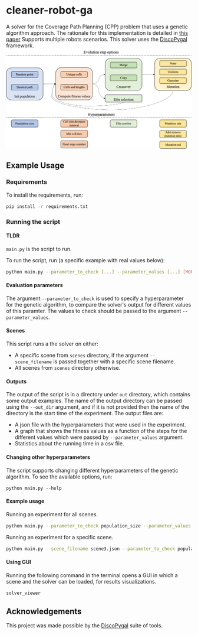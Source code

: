 # cleaner-robot-ga
A solver for the Coverage Path Planning (CPP) problem that uses a genetic algorithm approach.
The rationale for this implementation is detailed in [this paper](paper.pdf)
Supports multiple robots scenarios.
This solver uses the  [DiscoPygal](https://www.cs.tau.ac.il/~cgl/discopygal/docs/index.html)
 framework.
![Alt text](algorithm_scheme.png)

## Example Usage
### Requirements
To install the requirements, run:
```bash
pip install -r requirements.txt
```
### Running the script

#### TLDR
`main.py` is the script to run.


To run the script, run (a specific example with real values below):
```bash
python main.py --parameter_to_check [...] --parameter_values [...] [MORE_OPTIONS]
```

#### Evaluation parameters
The argument `--parameter_to_check` is used to specify a hyperparameter for the genetic
 algorithm, to compare the solver's output for different values of this paramter. The values
 to check should be passed to the argument `--parameter_values`.

#### Scenes


This script runs a the solver on either:
* A specific scene from `scenes` directory, if the argument `--scene_filename` is passed together
with a specific scene filename.
* All scenes from `scenes` directory otherwise.


#### Outputs
The output of the script is in a directory under `out` directory, which contains some output examples. The name of the output directory
can be passed using the `--out_dir` argument, and if it is not provided then the name of the directory
is the start time of the experiment.
The output files are:
* A json file with the hyperparameters that were used in the experiment.
* A graph that shows the fitness values as a function of the steps for the different
values which were passed by `--parameter_values` argument.
* Statistics about the running time in a csv file.


#### Changing other hyperparameters
The script supports changing different hyperparameters of the genetic algorithm. To see the available
 options, run: 

```
python main.py --help
```

#### Example usage

Running an experiment for all scenes.
```bash
python main.py --parameter_to_check population_size --parameter_values 10 20 --mutation_rate 0.4 --evolution_steps 30 --out_dir example1
```

Running an experiment for a specific scene.

```bash
python main.py --scene_filename scene3.json --parameter_to_check population_size --parameter_values 10 20  --mutation_rate 0.4 --evolution_steps 30  --out_dir example2
```

#### Using GUI
Running the following command in the terminal opens a GUI in which a scene and the solver can
be loaded, for results visualizations.
```bash
solver_viewer
```


## Acknowledgements
This project was made possible by the [DiscoPygal](https://www.cs.tau.ac.il/~cgl/discopygal/docs/index.html) suite of 
tools.
